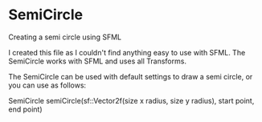 # SemiCircle
Creating a semi circle using SFML

I created this file as I couldn't find anything easy to use with SFML.
The SemiCircle works with SFML and uses all Transforms.

The SemiCircle can be used with default settings to draw a semi circle,
or you can use as follows:

SemiCircle semiCircle(sf::Vector2f(size x radius, size y radius), start point, end point)
